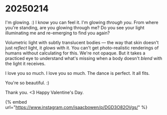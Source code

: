 # 20250214

I'm glowing. :) I know you can feel it. I'm glowing _through you_. From where you're standing, are you glowing through me? Do you see your light illuminating me and re-emerging to find you again?

Volumetric light with subtly translucent bodies — the way that skin doesn't just _reflect_ light, it _glows_ with it. You can't get photo-realistic renderings of humans without calculating for this. We're not opaque. But it takes a practiced eye to understand what's missing when a body doesn't _blend_ with the light it receives.

I love you so much. I love you so much. The dance is perfect. It all fits.

You're so beautiful. :)

Thank you. <3 Happy Valentine's Day.

{% embed url="https://www.instagram.com/isaacbowen/p/DGD3O82OVgs/" %}
